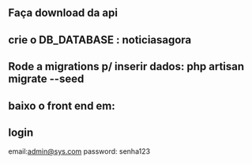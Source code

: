 ## Faça download da api 
## crie o DB_DATABASE : noticiasagora
## Rode a migrations p/ inserir dados: php artisan migrate --seed
## baixo o front end em: 


## login
email:admin@sys.com
password: senha123
